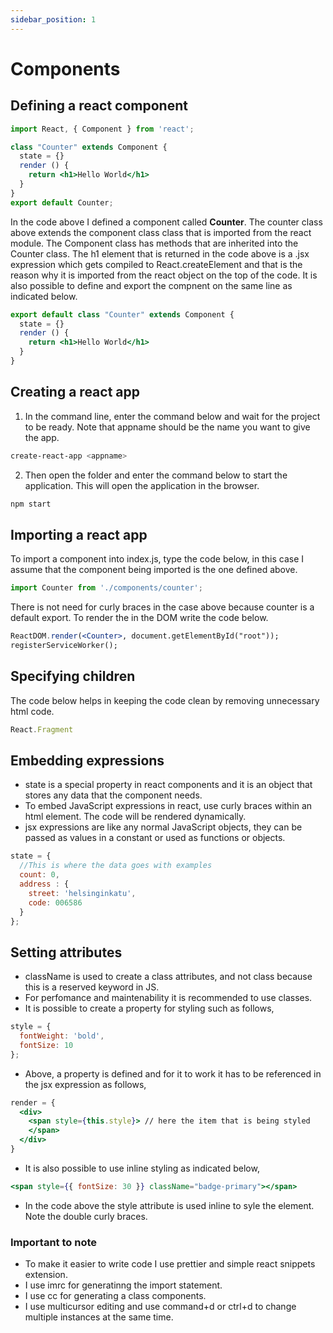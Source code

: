 ```yaml
---
sidebar_position: 1
---
```


# Components

## Defining a react component

```jsx
import React, { Component } from 'react';

class "Counter" extends Component {
  state = {}
  render () {
    return <h1>Hello World</h1>
  }
}
export default Counter;
```
In the code above I defined a component called **Counter**.
The counter class above extends the component class class that is imported from the react module.
The Component class has methods that are inherited into the Counter class.
The h1 element that is returned in the code above is a .jsx expression which gets compiled to React.createElement and that is the reason why it is imported from the react object on the top of the code.
It is also possible to define and export the compnent on the same line as indicated below.

```jsx
export default class "Counter" extends Component {
  state = {}
  render () {
    return <h1>Hello World</h1>
  }
}
```

## Creating a react app

1. In the command line, enter the command below and wait for the project to be ready. Note that appname should be the name you want to give the app.

```bash
create-react-app <appname> 
```

2. Then open the folder and enter the command below to start the application. This will open the application in the browser.

```Bash
npm start

```
## Importing a react app

To import a component into index.js, type the code below, in this case I assume that the component being imported is the one defined above. 

```jsx
import Counter from './components/counter';
```
There is not need for curly braces in the case above because counter is a default export.
To render the in the DOM write the code below.

```jsx
ReactDOM.render(<Counter>, document.getElementById("root"));
registerServiceWorker();
```
## Specifying children

The code below helps in keeping the code clean by removing unnecessary html code.
```jsx
React.Fragment
```
## Embedding expressions

- state is a special property in react components and it is an object that stores any data that the component needs.
- To embed JavaScript expressions in react, use curly braces within an html element. The code will be rendered dynamically. 
- jsx expressions are like any normal JavaScript  objects, they can be passed as values in a constant  or used as functions or objects.

```jsx
state = {
  //This is where the data goes with examples
  count: 0,
  address : {
    street: 'helsinginkatu',
    code: 006586
  }
};
```

## Setting attributes

- className is used to create a class attributes, and not class because this is a reserved keyword in JS.
- For perfomance and maintenability it is recommended to use classes. 
- It is possible to create a property for styling such as follows,
```jsx
style = {
  fontWeight: 'bold',
  fontSize: 10 
};
```
- Above, a property is defined and for it to work it has to be referenced in the jsx expression as follows,
```jsx
render = {
  <div> 
    <span style={this.style}> // here the item that is being styled 
    </span>
  </div>
}
```
- It is also possible to use inline styling as indicated below,
```jsx
<span style={{ fontSize: 30 }} className="badge-primary"></span>
```
- In the code above the style attribute is used inline to syle the element. Note the double curly braces.

### Important to note

- To make it easier to write code I use prettier and simple react snippets extension. 
- I use imrc for generatinng the import statement.
- I use cc for generating a class components.
- I use multicursor editing and use command+d or ctrl+d to change multiple instances at the same time.



